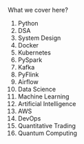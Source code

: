 What we cover here?
1. Python
2. DSA
3. System Design
4. Docker
5. Kubernetes
6. PySpark
7. Kafka
8. PyFlink
9. Airflow
10. Data Science
11. Machine Learning
12. Artificial Intelligence
13. AWS
14. DevOps
15. Quantitative Trading
16. Quantum Computing

